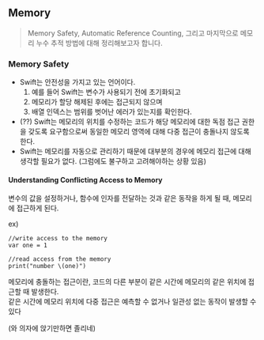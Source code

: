 ## Memory
> Memory Safety, Automatic Reference Counting, 그리고 마지막으로 메모리 누수 추적 방법에 대해 정리해보고자 합니다.

### Memory Safety
- Swift는 안전성을 가지고 있는 언어이다. 
  1) 예를 들어 Swift는 변수가 사용되기 전에 초기화되고 
  2) 메모리가 할당 해제된 후에는 접근되지 않으며 
  3) 배열 인덱스는 범위를 벗어난 에러가 있는지를 확인한다.
- (??) Swift는 메모리의 위치를 수정하는 코드가 해당 메모리에 대한 독점 접근 권한을 갖도록 요구함으로써 동일한 메모리 영역에 대해 다중 접근이 충돌나지 않도록 한다.
- Swift는 메모리를 자동으로 관리하기 때문에 대부분의 경우에 메모리 접근에 대해 생각할 필요가 없다. (그럼에도 불구하고 고려해야하는 상황 있음)

#### Understanding Conflicting Access to Memory
변수의 값을 설정하거나, 함수에 인자를 전달하는 것과 같은 동작을 하게 될 때, 메모리에 접근하게 된다.

ex)   
```
//write access to the memory
var one = 1

//read access from the memory
print("number \(one)")
```

메모리에 충돌하는 접근이란, 코드의 다른 부분이 같은 시간에 메모리의 같은 위치에 접근할 때 발생한다.  
같은 시간에 메모리 위치에 다중 접근은 예측할 수 없거나 일관성 없는 동작이 발생할 수 있다

(와 의자에 앉기만하면 졸리네)
